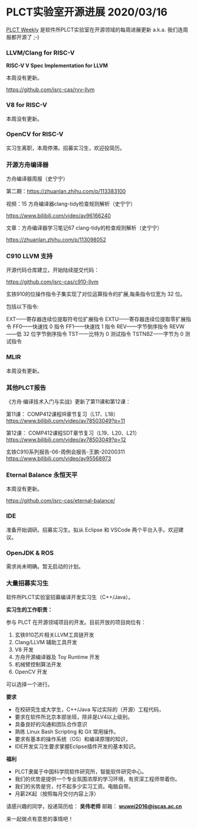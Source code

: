 # PLCT实验室开源进展 2020/03/16

[PLCT Weekly](https://github.com/isrc-cas/PLCT-Weekly) 是软件所PLCT实验室在开源领域的每周进展更新
a.k.a. 我们连周报都开源了 ;-)

### LLVM/Clang for RISC-V

**RISC-V V Spec Implementation for LLVM**

本周没有更新。

https://github.com/isrc-cas/rvv-llvm

### V8 for RISC-V

本周没有更新。

### OpenCV for RISC-V

实习生离职，本周停滞。招募实习生，欢迎投简历。

### 开源方舟编译器

方舟编译器周报（史宁宁）

第二期：https://zhuanlan.zhihu.com/p/113383100

视频：15 方舟编译器clang-tidy检查规则解析（史宁宁）

https://www.bilibili.com/video/av96166240

文章：方舟编译器学习笔记67 clang-tidy的检查规则解析（史宁宁）

https://zhuanlan.zhihu.com/p/113098052

### C910 LLVM 支持

开源代码仓库建立，开始陆续提交代码：

https://github.com/isrc-cas/c910-llvm

玄铁910的位操作指令子集实现了对位运算指令的扩展,每条指令位宽为 32 位。

包括以下指令:

EXT——寄存器连续位提取符号位扩展指令
EXTU——寄存器连续位提取零扩展指令
FF0——快速找 0 指令
FF1——快速找 1 指令
REV——字节倒序指令
REVW——低 32 位字节倒序指令
TST——比特为 0 测试指令
TSTNBZ——字节为 0 测试指令

### MLIR

本周没有更新。

### 其他PLCT报告

《方舟·编译技术入门与实战》更新了第11课和第12课：

第11课： COMP412课程IR章节复习（L17、L18）
https://www.bilibili.com/video/av78503049?p=11

第12课： COMP412课程SDT章节复习（L19、L20、L21）
https://www.bilibili.com/video/av78503049?p=12


玄铁C910系列报告-06-周例会报告-王鹏-20200311
https://www.bilibili.com/video/av95568973

### Eternal Balance 永恒天平

本周没有更新。

https://github.com/isrc-cas/eternal-balance/

### IDE

准备开始调研。招募实习生。拟从 Eclipse 和 VSCode 两个平台入手。欢迎建议。

### OpenJDK & ROS

需求尚未明确。暂无启动的计划。

### 大量招募实习生

软件所PLCT实验室招募编译开发实习生（C++/Java）。

**实习生的工作职责：**

参与 PLCT 在开源领域项目的开发。目前开放的项目岗位有：
1. 玄铁910芯片相关LLVM工具链开发
2. Clang/LLVM 辅助工具开发
3. V8 开发
4. 方舟开源编译器及 Toy Runtime 开发
5. 机械臂控制算法开发
6. OpenCV 开发

可以选择一个进行。

**要求**
- 在校研究生或大学生，C++/Java 写过实际的（开源）工程代码，
- 要求在软件所北京本部坐班，除非是LV4以上级别。
- 具备良好的沟通和团队合作意识
- 熟练 Linux Bash Scripting 和 Git 常用操作。
- 要求有基本的操作系统（OS）和编译原理的知识，
- IDE开发实习生要求掌握Eclipse插件开发的基本知识。

**福利**
- PLCT隶属于中国科学院软件研究所，智能软件研究中心。
- 我们的优势是提供一个专业氛围浓厚的学习环境，有资深工程师带着你。
- 我们的劣势是穷，付不起多少实习工资。电脑自带。
- 月薪2K起（按照每月交付内容上浮）

请感兴趣的同学，投递简历给： **吴伟老师**
邮箱：
**wuwei2016@iscas.ac.cn**

来一起做点有意思的事情吧！

